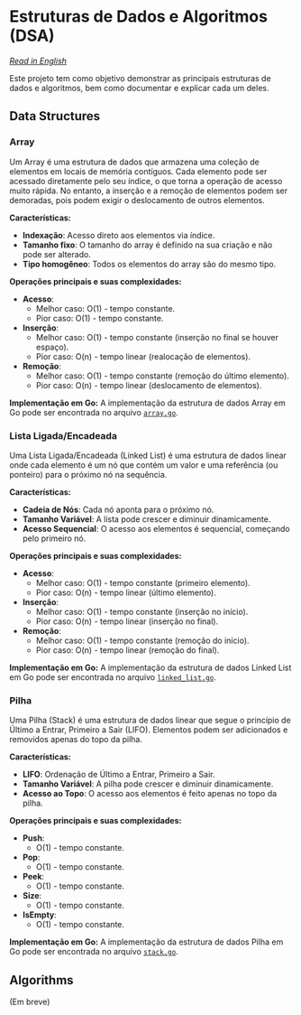 # Estruturas de Dados e Algoritmos (DSA)

*[Read in English](README.md)*

Este projeto tem como objetivo demonstrar as principais estruturas de dados e algoritmos, bem como documentar e explicar cada um deles.

## Data Structures

### Array

Um Array é uma estrutura de dados que armazena uma coleção de elementos em locais de memória contíguos. Cada elemento pode ser acessado diretamente pelo seu índice, o que torna a operação de acesso muito rápida. No entanto, a inserção e a remoção de elementos podem ser demoradas, pois podem exigir o deslocamento de outros elementos.

**Características:**
- **Indexação**: Acesso direto aos elementos via índice.
- **Tamanho fixo**: O tamanho do array é definido na sua criação e não pode ser alterado.
- **Tipo homogêneo**: Todos os elementos do array são do mesmo tipo.

**Operações principais e suas complexidades:**
- **Acesso**:
  - Melhor caso: O(1) - tempo constante.
  - Pior caso: O(1) - tempo constante.
- **Inserção**:
  - Melhor caso: O(1) - tempo constante (inserção no final se houver espaço).
  - Pior caso: O(n) - tempo linear (realocação de elementos).
- **Remoção**:
  - Melhor caso: O(1) - tempo constante (remoção do último elemento).
  - Pior caso: O(n) - tempo linear (deslocamento de elementos).

**Implementação em Go:**
A implementação da estrutura de dados Array em Go pode ser encontrada no arquivo [`array.go`](src/data_structures/array.go).

### Lista Ligada/Encadeada

Uma Lista Ligada/Encadeada (Linked List) é uma estrutura de dados linear onde cada elemento é um nó que contém um valor e uma referência (ou ponteiro) para o próximo nó na sequência.

**Características:**
- **Cadeia de Nós**: Cada nó aponta para o próximo nó.
- **Tamanho Variável**: A lista pode crescer e diminuir dinamicamente.
- **Acesso Sequencial**: O acesso aos elementos é sequencial, começando pelo primeiro nó.

**Operações principais e suas complexidades:**
- **Acesso**:
  - Melhor caso: O(1) - tempo constante (primeiro elemento).
  - Pior caso: O(n) - tempo linear (último elemento).
- **Inserção**:
  - Melhor caso: O(1) - tempo constante (inserção no início).
  - Pior caso: O(n) - tempo linear (inserção no final).
- **Remoção**:
  - Melhor caso: O(1) - tempo constante (remoção do início).
  - Pior caso: O(n) - tempo linear (remoção do final).

**Implementação em Go:**
A implementação da estrutura de dados Linked List em Go pode ser encontrada no arquivo [`linked_list.go`](src/data_structures/linked_list.go).

### Pilha

Uma Pilha (Stack) é uma estrutura de dados linear que segue o princípio de Último a Entrar, Primeiro a Sair (LIFO). Elementos podem ser adicionados e removidos apenas do topo da pilha.

**Características:**
- **LIFO**: Ordenação de Último a Entrar, Primeiro a Sair.
- **Tamanho Variável**: A pilha pode crescer e diminuir dinamicamente.
- **Acesso ao Topo**: O acesso aos elementos é feito apenas no topo da pilha.

**Operações principais e suas complexidades:**
- **Push**:
  - O(1) - tempo constante.
- **Pop**:
  - O(1) - tempo constante.
- **Peek**:
  - O(1) - tempo constante.
- **Size**:
  - O(1) - tempo constante.
- **IsEmpty**:
  - O(1) - tempo constante.

**Implementação em Go:**
A implementação da estrutura de dados Pilha em Go pode ser encontrada no arquivo [`stack.go`](src/data_structures/stack.go).

## Algorithms

(Em breve)
